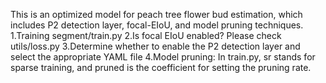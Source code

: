 This is an optimized model for peach tree flower bud estimation, which includes P2 detection layer, focal-EIoU, and model pruning techniques.
1.Training segment/train.py
2.Is focal EIoU enabled? Please check utils/loss.py
3.Determine whether to enable the P2 detection layer and select the appropriate YAML file
4.Model pruning: In train.py, sr stands for sparse training, and pruned is the coefficient for setting the pruning rate.
